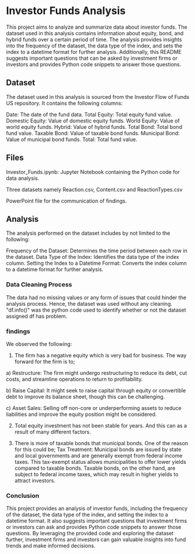 # Investor Funds Analysis
This project aims to analyze and summarize data about investor funds. The dataset used in this analysis contains information about equity, bond, and hybrid funds over a certain period of time. The analysis provides insights into the frequency of the dataset, the data type of the index, and sets the index to a datetime format for further analysis. Additionally, this README suggests important questions that can be asked by investment firms or investors and provides Python code snippets to answer those questions.

## Dataset
The dataset used in this analysis is sourced from the Investor Flow of Funds US repository. It contains the following columns:

Date: The date of the fund data.
Total Equity: Total equity fund value.
Domestic Equity: Value of domestic equity funds.
World Equity: Value of world equity funds.
Hybrid: Value of hybrid funds.
Total Bond: Total bond fund value.
Taxable Bond: Value of taxable bond funds.
Municipal Bond: Value of municipal bond funds.
Total: Total fund value.

## Files
Investor_Funds.ipynb: Jupyter Notebook containing the Python code for data analysis.

Three datasets namely Reaction.csv, Content.csv and ReactionTypes.csv

PowerPoint file for the communication of findings.

## Analysis
The analysis performed on the dataset includes by not limited to the following:

Frequency of the Dataset: Determines the time period between each row in the dataset.
Data Type of the Index: Identifies the data type of the index column.
Setting the Index to a Datetime Format: Converts the index column to a datetime format for further analysis.

### Data Cleaning Process
The data had no missing values or any form of issues that could hinder the analysis process.
Hence, the dataset was used without any cleaning. "df.info()" was the python code used to identify whether or not the dataset
assigned df has problem.

### findings
We observed the following:

1. The firm has a negative equity which is very bad for business. The way forward for the firm is to; 

a) Restructure: The firm might undergo restructuring to reduce its debt, cut costs, and streamline operations to return to profitability.

b) Raise Capital: It might seek to raise capital through equity or convertible debt to improve its balance sheet, though this can be challenging.

c) Asset Sales: Selling off non-core or underperforming assets to reduce liabilities and improve the equity position might be considered.

2. Total equity investment has not been stable for years. And this can as a result of many different factors.

3. There is more of taxable bonds that municipal bonds. One of the reason for this could be; Tax Treatment: Municipal bonds are issued by state and local governments and are generally exempt from federal income taxes. This tax-exempt status allows municipalities to offer lower yields compared to taxable bonds. Taxable bonds, on the other hand, are subject to federal income taxes, which may result in higher yields to attract investors.

### Conclusion
This project provides an analysis of investor funds, including the frequency of the dataset, the data type of the index, and setting the index to a datetime format. It also suggests important questions that investment firms or investors can ask and provides Python code snippets to answer those questions. By leveraging the provided code and exploring the dataset further, investment firms and investors can gain valuable insights into fund trends and make informed decisions.
